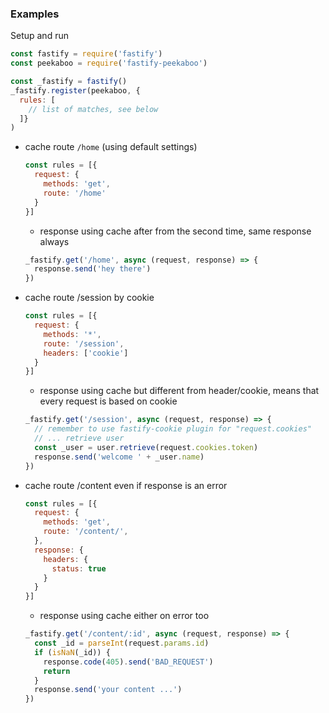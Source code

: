 ### Examples

Setup and run

```js
const fastify = require('fastify')
const peekaboo = require('fastify-peekaboo')

const _fastify = fastify()
_fastify.register(peekaboo, {
  rules: [
    // list of matches, see below
  ]}
)
```

- cache route `/home` (using default settings)
  ```js 
  const rules = [{
    request: {
      methods: 'get',
      route: '/home'
    }
  }]
  ```
  - response using cache after from the second time, same response always
  ```js
  _fastify.get('/home', async (request, response) => {
    response.send('hey there')
  })
  ```

- cache route /session by cookie
  ```js 
  const rules = [{
    request: {
      methods: '*',
      route: '/session',
      headers: ['cookie']
    }
  }]
  ```
  - response using cache but different from header/cookie, means that every request is based on cookie
  ```js 
  _fastify.get('/session', async (request, response) => {
    // remember to use fastify-cookie plugin for "request.cookies"
    // ... retrieve user
    const _user = user.retrieve(request.cookies.token)
    response.send('welcome ' + _user.name)
  })
  ```

- cache route /content even if response is an error
  ```js 
  const rules = [{
    request: {
      methods: 'get',
      route: '/content/',
    },
    response: {
      headers: {
        status: true
      }
    }
  }]
  ```
  - response using cache either on error too
  ```js 
  _fastify.get('/content/:id', async (request, response) => {
    const _id = parseInt(request.params.id)
    if (isNaN(_id)) {
      response.code(405).send('BAD_REQUEST')
      return
    }
    response.send('your content ...')
  })
  ```